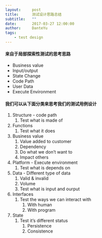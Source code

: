 ```yaml
---
layout:     post
title:      测试设计思路总结
subtitle:   ""
date:       2017-03-27 12:00:00
author:     DanteYu
tags:
    - test design
---
```


#### 来自于局部探索性测试的思考思路
* Business value
* Input/output
* State Change
* Code Path
* User Data
* Execute Environment


#### 我们可以从下面分类来思考我们的测试用例设计

1. Structure - code path
    1. Test what is made of
2. Functions
    1. Test what it does
3. Business value
    1. Value added to customer
    2. Dependency
    3. Do what we don’t want to
    4. Impact others
4. Platform - Execute environment
    1. Test what is depends on
5. Data - Different type of data
    1. Valid & invalid
    2. Volume
    3. Test what is input and ourput
6. Interfaces
    1. Test the ways we can interact with
        1. With human
        2. With program
7. State
    1. Test it’s different status
        1. Persistence
        2. Consistence